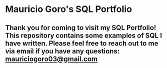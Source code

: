 # Mauricio Goro's SQL Portfolio

## Thank you for coming to visit my SQL Portfolio! This repository contains some examples of SQL I have written. Please feel free to reach out to me via email if you have any questions: mauriciogoro03@gmail.com
